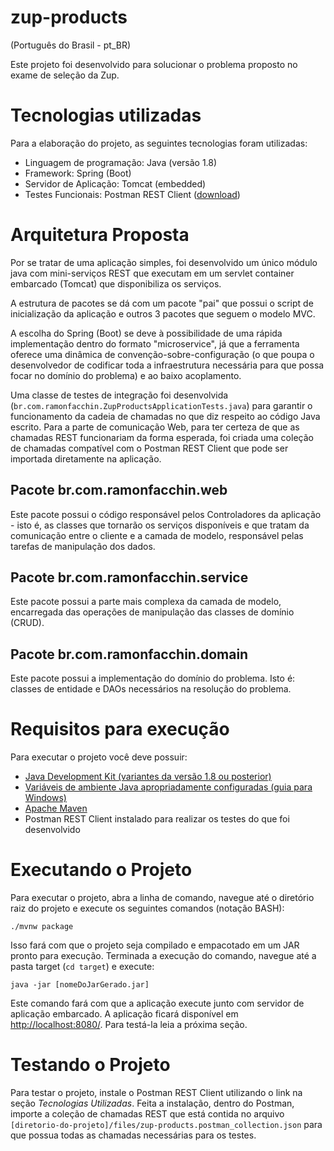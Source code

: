 # zup-products

(Português do Brasil - pt_BR)

Este projeto foi desenvolvido para solucionar o problema proposto no exame de seleção da Zup.

# Tecnologias utilizadas

Para a elaboração do projeto, as seguintes tecnologias foram utilizadas:
* Linguagem de programação: Java (versão 1.8)
* Framework: Spring (Boot)
* Servidor de Aplicação: Tomcat (embedded)
* Testes Funcionais: Postman REST Client ([download](https://www.getpostman.com/))

# Arquitetura Proposta

Por se tratar de uma aplicação simples, foi desenvolvido um único módulo java com mini-serviços REST que executam em um servlet container embarcado (Tomcat) que disponibiliza os serviços.

A estrutura de pacotes se dá com um pacote "pai" que possui o script de inicialização da aplicação e outros 3 pacotes que seguem o modelo MVC.

A escolha do Spring (Boot) se deve à possibilidade de uma rápida implementação dentro do formato "microservice", já que a ferramenta oferece uma dinâmica de convenção-sobre-configuração (o que poupa o desenvolvedor de codificar toda a infraestrutura necessária para que possa focar no domínio do problema) e ao baixo acoplamento.

Uma classe de testes de integração foi desenvolvida (`br.com.ramonfacchin.ZupProductsApplicationTests.java`) para garantir o funcionamento da cadeia de chamadas no que diz respeito ao código Java escrito. Para a parte de comunicação Web, para ter certeza de que as chamadas REST funcionariam da forma esperada, foi criada uma coleção de chamadas compatível com o Postman REST Client que pode ser importada diretamente na aplicação.

## Pacote br.com.ramonfacchin.web

Este pacote possui o código responsável pelos Controladores da aplicação - isto é, as classes que tornarão os serviços disponíveis e que tratam da comunicação entre o cliente e a camada de modelo, responsável pelas tarefas de manipulação dos dados.

## Pacote br.com.ramonfacchin.service

Este pacote possui a parte mais complexa da camada de modelo, encarregada das operações de manipulação das classes de domínio (CRUD).

## Pacote br.com.ramonfacchin.domain

Este pacote possui a implementação do domínio do problema. Isto é: classes de entidade e DAOs necessários na resolução do problema.

# Requisitos para execução

Para executar o projeto você deve possuir:
* [Java Development Kit (variantes da versão 1.8 ou posterior)](http://www.oracle.com/technetwork/pt/java/javase/downloads/jdk8-downloads-2133151.html)
* [Variáveis de ambiente Java apropriadamente configuradas (guia para Windows)](http://www.devmedia.com.br/preparacao-do-ambiente-para-desenvolvimento-em-java/25188)
* [Apache Maven](http://maven.apache.org/)
* Postman REST Client instalado para realizar os testes do que foi desenvolvido

# Executando o Projeto

Para executar o projeto, abra a linha de comando, navegue até o diretório raiz do projeto e execute os seguintes comandos (notação BASH):

`./mvnw package`

Isso fará com que o projeto seja compilado e empacotado em um JAR pronto para execução. Terminada a execução do comando, navegue até a pasta target (`cd target`) e execute:

`java -jar [nomeDoJarGerado.jar]`

Este comando fará com que a aplicação execute junto com servidor de aplicação embarcado. A aplicação ficará disponível em [http://localhost:8080/](http://localhost:8080/). Para testá-la leia a próxima seção.

# Testando o Projeto

Para testar o projeto, instale o Postman REST Client utilizando o link na seção *Tecnologias Utilizadas*. Feita a instalação, dentro do Postman, importe a coleção de chamadas REST que está contida no arquivo `[diretorio-do-projeto]/files/zup-products.postman_collection.json` para que possua todas as chamadas necessárias para os testes.


